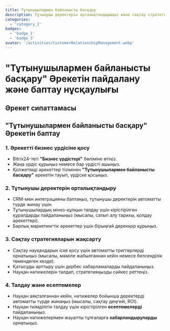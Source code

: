 ```yaml
---
title: Тұтынушылармен байланысты басқару
description: Тұтынушы деректерін орталықтандырыңыз және сақтау стратегияларын жақсартыңыз.
categories: 
  - 'category_2'
badges: 
  - 'badge_1'
  - 'badge_3'
avatar: '/activities/CustomerRelationshipManagement.webp'
---
```


# "Тұтынушылармен байланысты басқару" Әрекетін пайдалану және баптау нұсқаулығы

## Әрекет сипаттамасы

## **"Тұтынушылармен байланысты басқару" Әрекетін баптау**

### 1. Әрекетті бизнес үрдісіне қосу
- Bitrix24-тегі **"Бизнес үрдістері"** бөліміне өтіңіз.
- Жаңа үрдіс құрыңыз немесе бар үрдісті ашыңыз.
- Қолжетімді әрекеттер тізімінен **"Тұтынушылармен байланысты басқару"** әрекетін тауып, үрдіске қосыңыз.

### 2. Тұтынушы деректерін орталықтандыру
- CRM-мен интеграцияны баптаңыз, тұтынушы деректерін автоматты түрде жинау үшін.
- Тұтынушылардың мінез-құлқын талдау үшін кірістірілген құралдарды пайдаланыңыз (мысалы, сатып алу тарихы, қолдау әрекеттері).
- Барлық маркетингтік әрекеттер үшін бірыңғай дерекқор құрыңыз.

### 3. Сақтау стратегияларын жақсарту
- Сақтау науқандарын іске қосу үшін автоматты триггерлерді орнатыңыз (мысалы, мәміле жабылғаннан кейін немесе белсенділік төмендеген кезде).
- Қатысуды арттыру үшін дербес хабарламаларды пайдаланыңыз.
- Науқан нәтижелерін талдап, стратегияңызды сәйкес реттеңіз.

### 4. Талдау және есептемелер
- Науқан аяқталғаннан кейін, нәтижелер бойынша деректерді автоматты түрде жинаңыз (мысалы, сақтау деңгейі, ROI).
- Науқан тиімділігін талдау үшін кірістірілген **есептемелерді** пайдаланыңыз.
- Науқан нәтижелерімен жауапты тұлғаларға **хабарландыруларды** орнатыңыз.